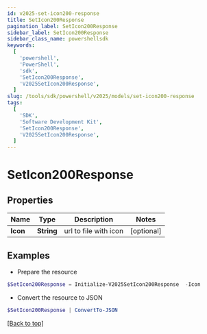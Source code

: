 ```yaml
---
id: v2025-set-icon200-response
title: SetIcon200Response
pagination_label: SetIcon200Response
sidebar_label: SetIcon200Response
sidebar_class_name: powershellsdk
keywords:
  [
    'powershell',
    'PowerShell',
    'sdk',
    'SetIcon200Response',
    'V2025SetIcon200Response',
  ]
slug: /tools/sdk/powershell/v2025/models/set-icon200-response
tags:
  [
    'SDK',
    'Software Development Kit',
    'SetIcon200Response',
    'V2025SetIcon200Response',
  ]
---
```


# SetIcon200Response

## Properties

| Name     | Type       | Description           | Notes      |
| -------- | ---------- | --------------------- | ---------- |
| **Icon** | **String** | url to file with icon | [optional] |

## Examples

- Prepare the resource

```powershell
$SetIcon200Response = Initialize-V2025SetIcon200Response  -Icon
```

- Convert the resource to JSON

```powershell
$SetIcon200Response | ConvertTo-JSON
```

[[Back to top]](#)
